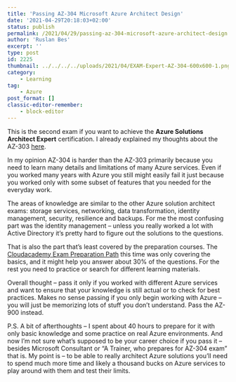 ```yaml
---
title: 'Passing AZ-304 Microsoft Azure Architect Design'
date: '2021-04-29T20:18:03+02:00'
status: publish
permalink: /2021/04/29/passing-az-304-microsoft-azure-architect-design
author: 'Ruslan Bes'
excerpt: ''
type: post
id: 2225
thumbnail: ../../../../uploads/2021/04/EXAM-Expert-AZ-304-600x600-1.png
category:
    - Learning
tag:
    - Azure
post_format: []
classic-editor-remember:
    - block-editor
---
```

This is the second exam if you want to achieve the **Azure Solutions Architect Expert** certification. I already explained my thoughts about the AZ-303 [here](https://devblog.ruslanbes.com/2021/02/18/passing-az-303-microsoft-azure-architect-technologies-exam/).

In my opinion AZ-304 is harder than the AZ-303 primarily because you need to learn many details and limitations of many Azure services. Even if you worked many years with Azure you still might easily fail it just because you worked only with some subset of features that you needed for the everyday work.

The areas of knowledge are similar to the other Azure solution architect exams: storage services, networking, data transformation, identity management, security, resilience and backups. For me the most confusing part was the identity management – unless you really worked a lot with Active Directory it’s pretty hard to figure out the solutions to the questions.

That is also the part that’s least covered by the preparation courses. The [Cloudacademy Exam Preparation Path](https://cloudacademy.com/learning-paths/az-304-exam-preparation-designing-a-microsoft-azure-architecture-1724/) this time was only covering the basics, and it might help you answer about 30% of the questions. For the rest you need to practice or search for different learning materials.

Overall thought – pass it only if you worked with different Azure services and want to ensure that your knowledge is still actual or to check for best practices. Makes no sense passing if you only begin working with Azure – you will just be memorizing lots of stuff you don’t understand. Pass the AZ-900 instead.

P.S. A bit of afterthoughts – I spent about 40 hours to prepare for it with only basic knowledge and some practice on real Azure environments. And now I’m not sure what’s supposed to be your career choice if you pass it – besides Microsoft Consultant or “A Trainer, who prepares for AZ-304 exam” that is. My point is – to be able to really architect Azure solutions you’ll need to spend much more time and likely a thousand bucks on Azure services to play around with them and test their limits.